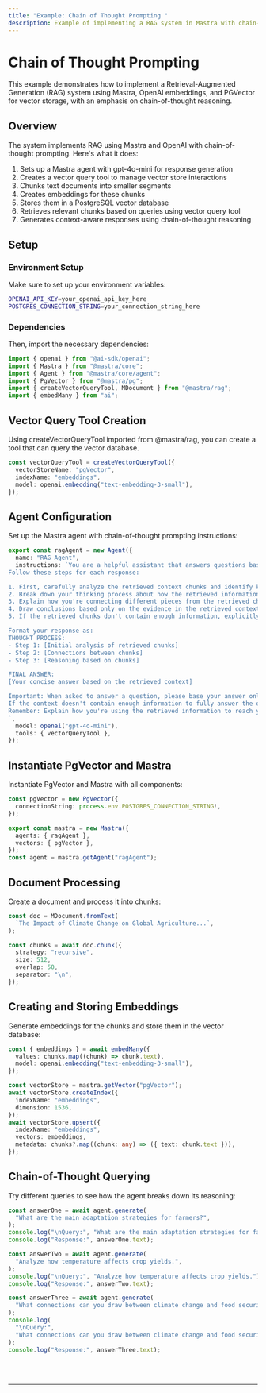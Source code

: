 ```yaml
---
title: "Example: Chain of Thought Prompting "
description: Example of implementing a RAG system in Mastra with chain-of-thought reasoning using OpenAI and PGVector.
---
```



# Chain of Thought Prompting

This example demonstrates how to implement a Retrieval-Augmented Generation (RAG) system using Mastra, OpenAI embeddings, and PGVector for vector storage, with an emphasis on chain-of-thought reasoning.

## Overview

The system implements RAG using Mastra and OpenAI with chain-of-thought prompting. Here's what it does:

1. Sets up a Mastra agent with gpt-4o-mini for response generation
2. Creates a vector query tool to manage vector store interactions
3. Chunks text documents into smaller segments
4. Creates embeddings for these chunks
5. Stores them in a PostgreSQL vector database
6. Retrieves relevant chunks based on queries using vector query tool
7. Generates context-aware responses using chain-of-thought reasoning

## Setup

### Environment Setup

Make sure to set up your environment variables:

```bash filename=".env"
OPENAI_API_KEY=your_openai_api_key_here
POSTGRES_CONNECTION_STRING=your_connection_string_here
```

### Dependencies

Then, import the necessary dependencies:

```typescript copy showLineNumbers filename="index.ts"
import { openai } from "@ai-sdk/openai";
import { Mastra } from "@mastra/core";
import { Agent } from "@mastra/core/agent";
import { PgVector } from "@mastra/pg";
import { createVectorQueryTool, MDocument } from "@mastra/rag";
import { embedMany } from "ai";
```

## Vector Query Tool Creation

Using createVectorQueryTool imported from @mastra/rag, you can create a tool that can query the vector database.

```typescript copy showLineNumbers{8} filename="index.ts"
const vectorQueryTool = createVectorQueryTool({
  vectorStoreName: "pgVector",
  indexName: "embeddings",
  model: openai.embedding("text-embedding-3-small"),
});
```

## Agent Configuration

Set up the Mastra agent with chain-of-thought prompting instructions:

```typescript copy showLineNumbers{14} filename="index.ts"
export const ragAgent = new Agent({
  name: "RAG Agent",
  instructions: `You are a helpful assistant that answers questions based on the provided context.
Follow these steps for each response:

1. First, carefully analyze the retrieved context chunks and identify key information.
2. Break down your thinking process about how the retrieved information relates to the query.
3. Explain how you're connecting different pieces from the retrieved chunks.
4. Draw conclusions based only on the evidence in the retrieved context.
5. If the retrieved chunks don't contain enough information, explicitly state what's missing.

Format your response as:
THOUGHT PROCESS:
- Step 1: [Initial analysis of retrieved chunks]
- Step 2: [Connections between chunks]
- Step 3: [Reasoning based on chunks]

FINAL ANSWER:
[Your concise answer based on the retrieved context]

Important: When asked to answer a question, please base your answer only on the context provided in the tool. 
If the context doesn't contain enough information to fully answer the question, please state that explicitly.
Remember: Explain how you're using the retrieved information to reach your conclusions.
`,
  model: openai("gpt-4o-mini"),
  tools: { vectorQueryTool },
});
```

## Instantiate PgVector and Mastra

Instantiate PgVector and Mastra with all components:

```typescript copy showLineNumbers{36} filename="index.ts"
const pgVector = new PgVector({
  connectionString: process.env.POSTGRES_CONNECTION_STRING!,
});

export const mastra = new Mastra({
  agents: { ragAgent },
  vectors: { pgVector },
});
const agent = mastra.getAgent("ragAgent");
```

## Document Processing

Create a document and process it into chunks:

```typescript copy showLineNumbers{44} filename="index.ts"
const doc = MDocument.fromText(
  `The Impact of Climate Change on Global Agriculture...`,
);

const chunks = await doc.chunk({
  strategy: "recursive",
  size: 512,
  overlap: 50,
  separator: "\n",
});
```

## Creating and Storing Embeddings

Generate embeddings for the chunks and store them in the vector database:

```typescript copy showLineNumbers{55} filename="index.ts"
const { embeddings } = await embedMany({
  values: chunks.map((chunk) => chunk.text),
  model: openai.embedding("text-embedding-3-small"),
});

const vectorStore = mastra.getVector("pgVector");
await vectorStore.createIndex({
  indexName: "embeddings",
  dimension: 1536,
});
await vectorStore.upsert({
  indexName: "embeddings",
  vectors: embeddings,
  metadata: chunks?.map((chunk: any) => ({ text: chunk.text })),
});
```

## Chain-of-Thought Querying

Try different queries to see how the agent breaks down its reasoning:

```typescript copy showLineNumbers{83} filename="index.ts"
const answerOne = await agent.generate(
  "What are the main adaptation strategies for farmers?",
);
console.log("\nQuery:", "What are the main adaptation strategies for farmers?");
console.log("Response:", answerOne.text);

const answerTwo = await agent.generate(
  "Analyze how temperature affects crop yields.",
);
console.log("\nQuery:", "Analyze how temperature affects crop yields.");
console.log("Response:", answerTwo.text);

const answerThree = await agent.generate(
  "What connections can you draw between climate change and food security?",
);
console.log(
  "\nQuery:",
  "What connections can you draw between climate change and food security?",
);
console.log("Response:", answerThree.text);
```

<br />
<br />
<hr className="dark:border-[#404040] border-gray-300" />
<br />
<br />
<GithubLink
  link={
    "https://github.com/mastra-ai/mastra/blob/main/examples/basics/rag/cot-rag"
  }
/>

